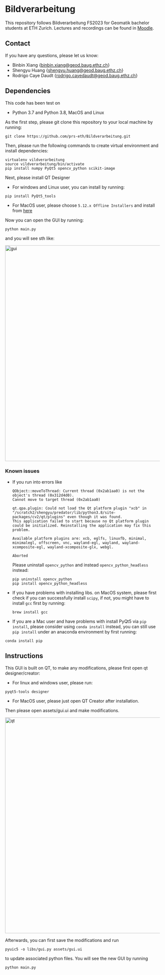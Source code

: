 # Bildverarbeitung

This repository follows Bildverarbeitung FS2023 for Geomatik bachelor students at ETH Zurich. Lectures and recordings can be found in [Moodle](https://moodle-app2.let.ethz.ch/course/view.php?id=19268). 

## Contact
If you have any questions, please let us know:
- Binbin Xiang {binbin.xiang@geod.baug.ethz.ch}
- Shengyu Huang {shengyu.huang@geod.baug.ethz.ch}
- Rodrigo Caye Daudt {rodrigo.cayedaudt@geod.baug.ethz.ch}

## Dependencies
This code has been test on 
- Python 3.7 and Python 3.8, MacOS and Linux

As the first step, please git clone this repository to your local machine by running:
```
git clone https://github.com/prs-eth/Bildverarbeitung.git
``` 

Then, please run the following commands to create virtual environment and install dependencies: 
```
virtualenv vildverarbeitung
source vildverarbeitung/bin/activate
pip install numpy PyQt5 opencv_python scikit-image
```

Next, please install QT Designer
- For windows and Linux user, you can install by running:
```
pip install PyQt5_tools
```
- For MacOS user, please choose ```5.12.x Offline Installers``` and install from [here](https://www.qt.io/offline-installers)

Now you can open the GUI by running:
```
python main.py
```
and you will see sth like:

<img src="assets/main.png" alt="gui" width="700"/>

### Known issues
- If you run into errors like 
    ```
    QObject::moveToThread: Current thread (0x2ab1aa0) is not the object's thread (0x312d4d0).
    Cannot move to target thread (0x2ab1aa0)

    qt.qpa.plugin: Could not load the Qt platform plugin "xcb" in "/scratch2/shengyu/predator/lib/python3.8/site-packages/cv2/qt/plugins" even though it was found.
    This application failed to start because no Qt platform plugin could be initialized. Reinstalling the application may fix this problem.

    Available platform plugins are: xcb, eglfs, linuxfb, minimal, minimalegl, offscreen, vnc, wayland-egl, wayland, wayland-xcomposite-egl, wayland-xcomposite-glx, webgl.

    Aborted
    ```

    Please uninstall ```opencv_python``` and instead ```opencv_python_headless``` instead:
    ```
    pip uninstall opencv_python
    pip install opencv_python_headless
    ```
- If you have problems with installing libs. on MacOS system, please first check if you can successfully install ```scipy```, if not, you might have to install ```gcc``` first by running:
    ```
    brew install gcc
    ```

- If you are a Mac user and have problems with install PyQt5 via ```pip install```, please consider using ```conda install``` instead, you can still use ```pip install``` under an anaconda environment by first running:
```
conda install pip
```


## Instructions
This GUI is built on QT, to make any modifications, please first open qt designer/creator:
- For linux and windows user, please run:
```
pyqt5-tools designer
```
- For MacOS user, please just open QT Creator after installation.

Then please open assets/gui.ui and make modifications. 

<img src="assets/qt.png" alt="qt" width="700"/>

Afterwards, you can first save the modifications and run
```
pyuic5 -o libs/gui.py assets/gui.ui
```
to update associated python files. You will see the new GUI by running 
```
python main.py
```
